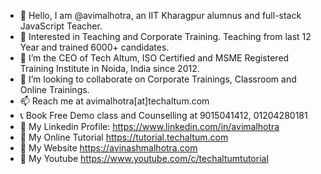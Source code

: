 - 👋 Hello, I am @avimalhotra, an IIT Kharagpur alumnus and full-stack JavaScript Teacher. 
- 👀 Interested in Teaching and Corporate Training. Teaching from last 12 Year and trained 6000+ candidates.
- 🌱 I’m the CEO of Tech Altum, ISO Certified and MSME Registered Training Institute in Noida, India since 2012.
- 💞️ I’m looking to collaborate on Corporate Trainings, Classroom and Online Trainings.
- 📫 Reach me at avimalhotra[at]techaltum.com
- 📞 Book Free Demo class and Counselling at 9015041412, 01204280181
- 🔗 My Linkedin Profile: https://www.linkedin.com/in/avimalhotra
- 🔗 My Online Tutorial https://tutorial.techaltum.com
- 🔗 My Website https://avinashmalhotra.com
- 🔗 My Youtube https://www.youtube.com/c/techaltumtutorial

<!---
avimalhotra/avimalhotra is a ✨ special ✨ repository because its `README.md` (this file) appears on your GitHub profile.
You can click the Preview link to take a look at your changes.
--->
